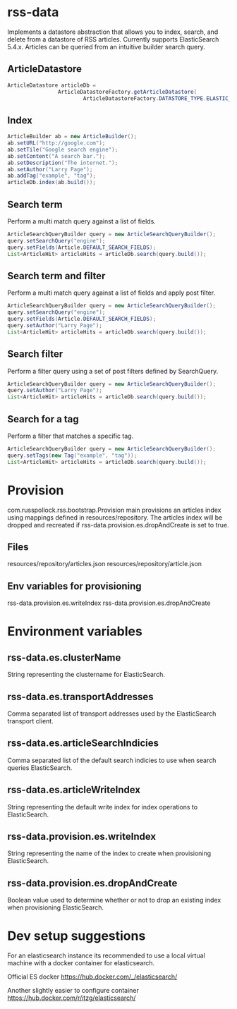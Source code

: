 # rss-data
Implements a datastore abstraction that allows you to index, search, and delete from a datastore of RSS articles.
Currently supports ElasticSearch 5.4.x.
Articles can be queried from an intuitive builder search query.

## ArticleDatastore

```java
ArticleDatastore articleDb =
                ArticleDatastoreFactory.getArticleDatastore(
                        ArticleDatastoreFactory.DATASTORE_TYPE.ELASTIC_SEARCH);
```

## Index
```java
ArticleBuilder ab = new ArticleBuilder();
ab.setURL("http://google.com");
ab.setTile("Google search engine");
ab.setContent("A search bar.");
ab.setDescription("The internet.");
ab.setAuthor("Larry Page");
ab.addTag("example", "tag");
articleDb.index(ab.build());
```

## Search term
Perform a multi match query against a list of fields.
```java
ArticleSearchQueryBuilder query = new ArticleSearchQueryBuilder();
query.setSearchQuery("engine");
query.setFields(Article.DEFAULT_SEARCH_FIELDS);
List<ArticleHit> articleHits = articleDb.search(query.build());
```
## Search term and filter
Perform a multi match query against a list of fields and apply post filter.
```java
ArticleSearchQueryBuilder query = new ArticleSearchQueryBuilder();
query.setSearchQuery("engine");
query.setFields(Article.DEFAULT_SEARCH_FIELDS);
query.setAuthor("Larry Page");
List<ArticleHit> articleHits = articleDb.search(query.build());
```

## Search filter
Perform a filter query using a set of post filters defined by SearchQuery.
```java
ArticleSearchQueryBuilder query = new ArticleSearchQueryBuilder();
query.setAuthor("Larry Page");
List<ArticleHit> articleHits = articleDb.search(query.build());
```

## Search for a tag
Perform a filter that matches a specific tag.
```java
ArticleSearchQueryBuilder query = new ArticleSearchQueryBuilder();
query.setTags(new Tag("example", "tag"));
List<ArticleHit> articleHits = articleDb.search(query.build());
```

# Provision
com.russpollock.rss.bootstrap.Provision main provisions an articles index using mappings defined in resources/repository.
The articles index will be dropped and recreated if rss-data.provision.es.dropAndCreate is set to true.

## Files
resources/repository/articles.json
resources/repository/article.json

## Env variables for provisioning
rss-data.provision.es.writeIndex
rss-data.provision.es.dropAndCreate


# Environment variables
## rss-data.es.clusterName 
String representing the clustername for ElasticSearch.
## rss-data.es.transportAddresses
Comma separated list of transport addresses used by the ElasticSearch transport client.
## rss-data.es.articleSearchIndicies
Comma separated list of the default search indicies to use when search queries ElasticSearch.
## rss-data.es.articleWriteIndex
String representing the default write index for index operations to ElasticSearch.
## rss-data.provision.es.writeIndex
String representing the name of the index to create when provisioning ElasticSearch.
## rss-data.provision.es.dropAndCreate
Boolean value used to determine whether or not to drop an existing index when provisioning ElasticSearch.

# Dev setup suggestions
For an elasticsearch instance its recommended to use a local virtual machine with a docker container for elasticsearch.

Official ES docker
https://hub.docker.com/_/elasticsearch/

Another slightly easier to configure container
https://hub.docker.com/r/itzg/elasticsearch/

